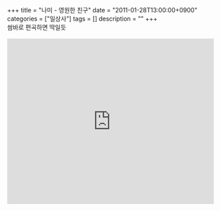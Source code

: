 +++
title = "나미 - 영원한 친구"
date = "2011-01-28T13:00:00+0900"
categories = ["일상사"]
tags = []
description = ""
+++
<span class="copyright_entry" style="display:block;" title="나미 - 영원한 친구@@**@@http://shed.egloos.com/3560661"></span>쌈바로 편곡하면 딱일듯
<br>
<br>
<embed src="http://www.youtube.com/v/D5FdTM71EMY?fs=1&amp;hl=ko_KR" type="application/x-shockwave-flash" allowscriptaccess="always" allowfullscreen="true" width="480" height="385"> 
<!--
       <rdf:RDF xmlns:rdf="http://www.w3.org/1999/02/22-rdf-syntax-ns#"
		    xmlns:dc="http://purl.org/dc/elements/1.1/"
		    xmlns:trackback="http://madskills.com/public/xml/rss/module/trackback/">
       <rdf:Description
	        rdf:about="http://shed.egloos.com/3560661"
	        dc:identifier="http://shed.egloos.com/3560661"
	        dc:title="나미 - 영원한 친구"
	        trackback:ping="http://shed.egloos.com/tb/3560661"/>
       </rdf:RDF>
       -->

<ul></ul>